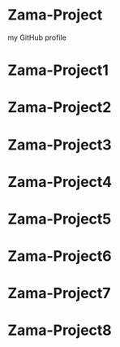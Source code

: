 # Zama-Project
my GitHub profile
# Zama-Project1
# Zama-Project2
# Zama-Project3
# Zama-Project4
# Zama-Project5
# Zama-Project6
# Zama-Project7
# Zama-Project8
